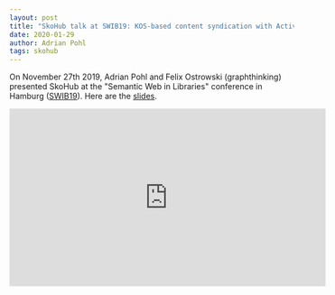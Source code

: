 ```yaml
---
layout: post
title: "SkoHub talk at SWIB19: KOS-based content syndication with ActivityPub"
date: 2020-01-29
author: Adrian Pohl
tags: skohub
---
```


On November 27th 2019, Adrian Pohl and Felix Ostrowski (graphthinking) presented SkoHub at the "Semantic Web in Libraries" conference in Hamburg ([SWIB19](http://swib.org/swib19/)). Here are the [slides](https://pad.gwdg.de/p/BJvl5sFiB).

<iframe width="560" height="315" src="https://www.youtube-nocookie.com/embed/9cmkKPC3jlo" frameborder="0" allow="accelerometer; autoplay; encrypted-media; gyroscope; picture-in-picture" allowfullscreen></iframe>